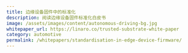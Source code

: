 ```yaml
---
title: 边缘设备固件中的标准化
description: 阅读边缘设备固件标准化白皮书
image: /assets/images/content/autonomous-driving-bg.jpg
whitepaper_url: https://linaro.co/trusted-substrate-white-paper
category: automotive
permalink: /whitepapers/standardisation-in-edge-device-firmware/
---
```

